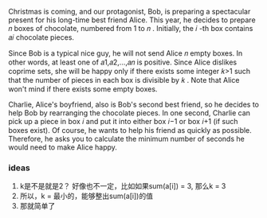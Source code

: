 Christmas is coming, and our protagonist, Bob, is preparing a spectacular present for his long-time best friend Alice. This year, he decides to prepare 𝑛
 boxes of chocolate, numbered from 1
 to 𝑛
. Initially, the 𝑖
-th box contains 𝑎𝑖
 chocolate pieces.

Since Bob is a typical nice guy, he will not send Alice 𝑛
 empty boxes. In other words, at least one of 𝑎1,𝑎2,…,𝑎𝑛
 is positive. Since Alice dislikes coprime sets, she will be happy only if there exists some integer 𝑘>1
 such that the number of pieces in each box is divisible by 𝑘
. Note that Alice won't mind if there exists some empty boxes.

Charlie, Alice's boyfriend, also is Bob's second best friend, so he decides to help Bob by rearranging the chocolate pieces. In one second, Charlie can pick up a piece in box 𝑖
 and put it into either box 𝑖−1
 or box 𝑖+1
 (if such boxes exist). Of course, he wants to help his friend as quickly as possible. Therefore, he asks you to calculate the minimum number of seconds he would need to make Alice happy.

### ideas
1. k是不是就是2？ 好像也不一定，比如如果sum(a[i]) = 3, 那么k = 3
2. 所以，k = 最小的，能够整出sum(a[i])的值
3. 那就简单了